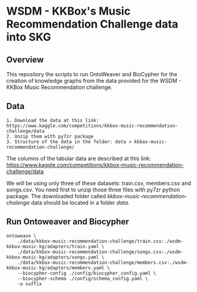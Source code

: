 # WSDM - KKBox's Music Recommendation Challenge data into SKG

## Overview

This repository the scripts to run OntoWeaver and BioCypher for the creation of knowledge graphs from the data provided for the WSDM - KKBox Music Recommendation challenge. 

## Data

	1. Download the data at this link: https://www.kaggle.com/competitions/kkbox-music-recommendation-challenge/data
	2. Unzip them with py7zr package
	3. Structure of the data in the folder: data > kkbox-music-recommendation-challenge/

The columns of the tabular data are described at this link: https://www.kaggle.com/competitions/kkbox-music-recommendation-challenge/data

We will be using only three of these datasets: train.csv, members.csv and songs.csv. 
You need first to  unzip those three files with py7zr python package. 
The downloaded folder called *kkbox-music-recommendation-chalenge* data should be located in a folder *data*. 

## Run Ontoweaver and Biocypher 

```
ontoweave \
    ./data/kkbox-music-recommendation-challenge/train.csv:./wsdm-kkbox-music-kg/adapters/train.yaml \
    ./data/kkbox-music-recommendation-challenge/songs.csv:./wsdm-kkbox-music-kg/adapters/songs.yaml \
    ./data/kkbox-music-recommendation-challenge/members.csv:./wsdm-kkbox-music-kg/adapters/members.yaml \
    --biocypher-config ./config/biocypher_config.yaml \
    --biocypher-schema ./config/schema_config.yaml \
    -a suffix
```
